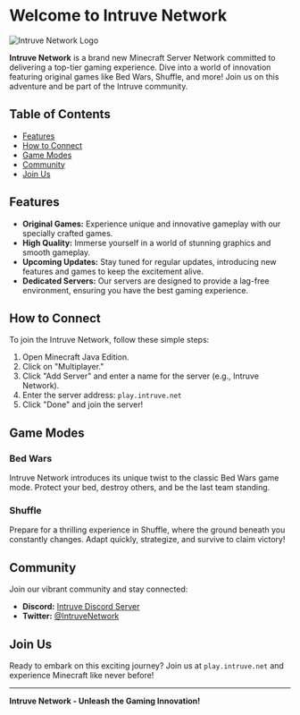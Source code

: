 # Welcome to Intruve Network

![Intruve Network Logo](https://avatars.githubusercontent.com/u/87587579?s=200&v=4)

**Intruve Network** is a brand new Minecraft Server Network committed to delivering a top-tier gaming experience. Dive into a world of innovation featuring original games like Bed Wars, Shuffle, and more! Join us on this adventure and be part of the Intruve community.

## Table of Contents
- [Features](#features)
- [How to Connect](#how-to-connect)
- [Game Modes](#game-modes)
- [Community](#community)
- [Join Us](#join-us)

## Features

- **Original Games:** Experience unique and innovative gameplay with our specially crafted games.
- **High Quality:** Immerse yourself in a world of stunning graphics and smooth gameplay.
- **Upcoming Updates:** Stay tuned for regular updates, introducing new features and games to keep the excitement alive.
- **Dedicated Servers:** Our servers are designed to provide a lag-free environment, ensuring you have the best gaming experience.

## How to Connect

To join the Intruve Network, follow these simple steps:

1. Open Minecraft Java Edition.
2. Click on "Multiplayer."
3. Click "Add Server" and enter a name for the server (e.g., Intruve Network).
4. Enter the server address: `play.intruve.net`
5. Click "Done" and join the server!

## Game Modes

### Bed Wars

Intruve Network introduces its unique twist to the classic Bed Wars game mode. Protect your bed, destroy others, and be the last team standing.

### Shuffle

Prepare for a thrilling experience in Shuffle, where the ground beneath you constantly changes. Adapt quickly, strategize, and survive to claim victory!

## Community

Join our vibrant community and stay connected:

- **Discord:** [Intruve Discord Server](https://dc.intruve.net)
- **Twitter:** [@IntruveNetwork](https://twitter.com/intruve)

## Join Us

Ready to embark on this exciting journey? Join us at `play.intruve.net` and experience Minecraft like never before!

---

**Intruve Network - Unleash the Gaming Innovation!**
